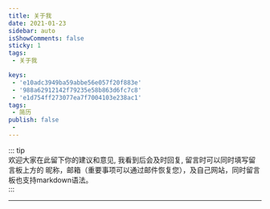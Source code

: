 ```yaml
---
title: 关于我  
date: 2021-01-23  
sidebar: auto  
isShowComments: false  
sticky: 1
tags:
 - 关于我

keys:
 - 'e10adc3949ba59abbe56e057f20f883e'    
 - '988a62912142f79235e58b863d6fc7c8'  
 - 'e1d754ff273077ea7f7004103e238ac1'  
tags:
 - 简历
publish: false
 - 
---
```


::: tip  
欢迎大家在此留下你的建议和意见, 我看到后会及时回复, 留言时可以同时填写留言板上方的 昵称，邮箱（重要事项可以通过邮件恢复您），及自己网站，同时留言板也支持markdown语法。  
:::

---